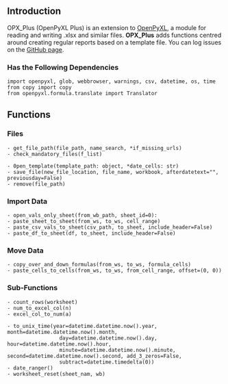 ## Introduction

OPX_Plus (OpenPyXL Plus) is an extension to [OpenPyXL](https://pypi.org/project/openpyxl/), a module for reading and writing .xlsx and similar files. **OPX_Plus** adds functions centred around creating regular reports based on a template file. You can log issues on the [GitHub page](https://github.com/StevenWilson9/OPX_Plus/issues).

### Has the Following Dependencies
```
import openpyxl, glob, webbrowser, warnings, csv, datetime, os, time
from copy import copy
from openpyxl.formula.translate import Translator
```

## Functions
### Files
```
- get_file_path(file_path, name_search, *if_missing_urls)
- check_mandatory_files(f_list)

- 0pen_template(template_path: object, *date_cells: str)
- save_file(new_file_location, file_name, workbook, afterdatetext="", previousday=False)
- remove(file_path)

```
### Import Data
```
- open_vals_only_sheet(from_wb_path, sheet_id=0):
- paste_sheet_to_sheet(from_ws, to_ws, cell_range)
- paste_csv_vals_to_sheet(csv_path, to_sheet, include_header=False)
- paste_df_to_sheet(df, to_sheet, include_header=False)
```

### Move Data
```
- copy_over_and_down_formulas(from_ws, to_ws, formula_cells)
- paste_cells_to_cells(from_ws, to_ws, from_cell_range, offset=(0, 0))
```

### Sub-Functions
```
- count_rows(worksheet)
- num_to_excel_col(n)
- excel_col_to_num(a)

- to_unix_time(year=datetime.datetime.now().year, month=datetime.datetime.now().month,
                 day=datetime.datetime.now().day, hour=datetime.datetime.now().hour,
                 minute=datetime.datetime.now().minute, second=datetime.datetime.now().second, add_3_zeros=False,
                 subtract=datetime.timedelta(0))
- date_ranger()
- worksheet_reset(sheet_nam, wb)
```


